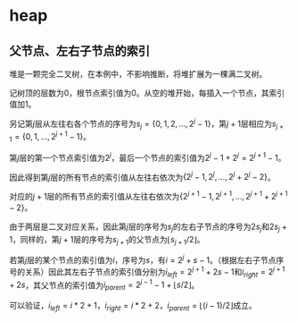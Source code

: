 # heap

## 父节点、左右子节点的索引

堆是一颗完全二叉树，在本例中，不影响推断，将堆扩展为一棵满二叉树。

记树顶的层数为$0$，根节点索引值为$0$。从空的堆开始，每插入一个节点，其索引值加1。

另记第$j$层从左往右各个节点的序号为$s_j=\{0,1,2,...,2^{j}-1\}$，第$j+1$层相应为$s_{j+1}=\{0,1,...,2^{j+1}-1\}$。

第${j}$层的第一个节点索引值为$2^{j}$，最后一个节点的索引值为$2^{j} - 1 + 2^j=2^{j+1}-1$。

因此得到第$j$层的所有节点的索引值从左往右依次为$\{2^{j}-1, 2^{j}, ..., 2^{j} + 2^{j} - 2\}$。

对应的$j+1$层的所有节点的索引值从左往右依次为$\{2^{j+1}-1, 2^{j+1},...,2^{j+1}+2^{j+1}-2\}$。

由于两层是二叉对应关系，因此第$j$层的序号为$s_j$的左右子节点的序号为$2s_j$和$2s_j+1$，同样的，第$j+1$层的序号为$s_{j+1}$的父节点为$\lfloor s_{j+1}/2 \rfloor$。

若第$j$层的某个节点的索引值为$i$，序号为$s$，有$i=2^j + s - 1$。（根据左右子节点序号的关系）因此其左右子节点的索引值分别为$i_{left}=2^{j+1}+2s-1$和$i_{right}=2^{j+1}+2s$，其父节点的索引值为$i_{parent} = 2^{j-1} -1+ \lfloor s/2 \rfloor$。

可以验证，$i_{left}=i*2+1$，$i_{right}=i*2+2$，$i_{parent} = \lfloor (i-1)/2 \rfloor$成立。